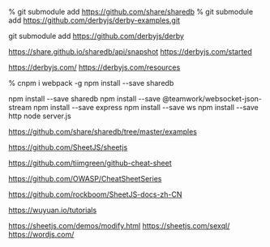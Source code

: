 % git submodule add https://github.com/share/sharedb
% git submodule add  https://github.com/derbyjs/derby-examples.git

git submodule add https://github.com/derbyjs/derby

https://share.github.io/sharedb/api/snapshot
https://derbyjs.com/started

https://derbyjs.com/
https://derbyjs.com/resources

% cnpm i webpack -g
npm install --save sharedb



npm install --save sharedb
npm install --save @teamwork/websocket-json-stream
npm install --save express
npm install --save ws
npm install --save http
node server.js


https://github.com/share/sharedb/tree/master/examples


https://github.com/SheetJS/sheetjs

https://github.com/tiimgreen/github-cheat-sheet

https://github.com/OWASP/CheatSheetSeries

https://github.com/rockboom/SheetJS-docs-zh-CN

https://wuyuan.io/tutorials


https://sheetjs.com/demos/modify.html
https://sheetjs.com/sexql/
https://wordjs.com/